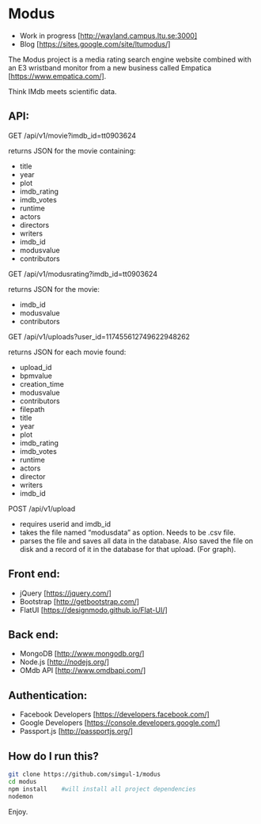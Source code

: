 # Modus
- Work in progress [http://wayland.campus.ltu.se:3000]
- Blog [https://sites.google.com/site/ltumodus/]

The Modus project is a media rating search engine website combined with an E3 wristband monitor from a new business called Empatica [https://www.empatica.com/]. 

Think IMdb meets scientific data.

## API:

GET /api/v1/movie?imdb_id=tt0903624 

returns JSON for the movie containing:
- title
- year
- plot
- imdb_rating
- imdb_votes
- runtime
- actors
- directors
- writers
- imdb_id
- modusvalue
- contributors

GET /api/v1/modusrating?imdb_id=tt0903624 

returns JSON for the movie: 
- imdb_id
- modusvalue
- contributors


GET /api/v1/uploads?user_id=117455612749622948262

returns JSON for each movie found:
- upload_id
- bpmvalue
- creation_time
- modusvalue
- contributors
- filepath
- title
- year
- plot
- imdb_rating
- imdb_votes
- runtime
- actors
- director
- writers
- imdb_id


POST /api/v1/upload
- requires userid and imdb_id
- takes the file named “modusdata” as option. Needs to be .csv file.
- parses the file and saves all data in the database. Also saved the file on disk and a record of it in the database for that upload. (For graph).

## Front end:
- jQuery [https://jquery.com/]
- Bootstrap [http://getbootstrap.com/]
- FlatUI [https://designmodo.github.io/Flat-UI/]

## Back end:
- MongoDB [http://www.mongodb.org/]
- Node.js [http://nodejs.org/]
- OMdb API [http://www.omdbapi.com/]

## Authentication:
- Facebook Developers [https://developers.facebook.com/]
- Google Developers [https://console.developers.google.com/]
- Passport.js [http://passportjs.org/]

## How do I run this?
```sh   
git clone https://github.com/simgul-1/modus 
cd modus
npm install    #will install all project dependencies
nodemon
```
Enjoy.
